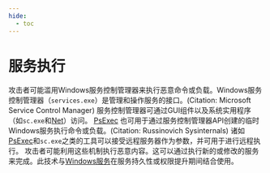 ```yaml
---
hide:
  - toc
---
```


# 服务执行

攻击者可能滥用Windows服务控制管理器来执行恶意命令或负载。Windows服务控制管理器（<code>services.exe</code>）是管理和操作服务的接口。(Citation: Microsoft Service Control Manager) 服务控制管理器可通过GUI组件以及系统实用程序（如<code>sc.exe</code>和[Net](https://attack.mitre.org/software/S0039)）访问。  [PsExec](https://attack.mitre.org/software/S0029) 也可用于通过服务控制管理器API创建的临时Windows服务执行命令或负载。(Citation: Russinovich Sysinternals) 诸如[PsExec](https://attack.mitre.org/software/S0029)和<code>sc.exe</code>之类的工具可以接受远程服务器作为参数，并可用于进行远程执行。  攻击者可能利用这些机制执行恶意内容。这可以通过执行新的或修改的服务来完成。此技术与[Windows服务](https://attack.mitre.org/techniques/T1543/003)在服务持久性或权限提升期间结合使用。
